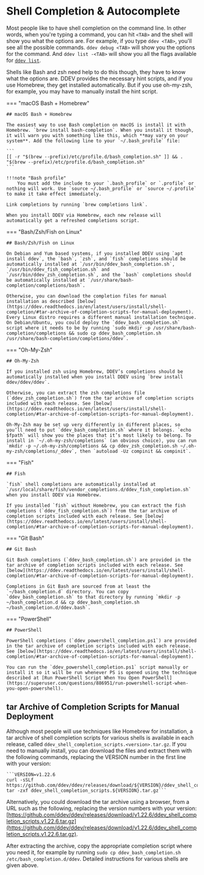 # Shell Completion & Autocomplete

Most people like to have shell completion on the command line. In other words, when you're typing a command, you can hit `<TAB>` and the shell will show you what the options are. For example, if you type `ddev <TAB>`, you'll see all the possible commands. `ddev debug <TAB>` will show you the options for the command. And `ddev list -<TAB>` will show you all the flags available for [`ddev list`](../usage/commands.md#list).

Shells like Bash and zsh need help to do this though, they have to know what the options are. DDEV provides the necessary hint scripts, and if you use Homebrew, they get installed automatically. But if you use oh-my-zsh, for example, you may have to manually install the hint script.

=== "macOS Bash + Homebrew"

    ## macOS Bash + Homebrew

    The easiest way to use Bash completion on macOS is install it with Homebrew. `brew install bash-completion`. When you install it though, it will warn you with something like this, which **may vary on your system**. Add the following line to your `~/.bash_profile` file:

    ```
    [[ -r "$(brew --prefix)/etc/profile.d/bash_completion.sh" ]] && . "$(brew --prefix)/etc/profile.d/bash_completion.sh"
    ```

    !!!note "Bash profile"
        You must add the include to your `.bash_profile` or `.profile` or nothing will work. Use `source ~/.bash_profile` or `source ~/.profile` to make it take effect immediately.

    Link completions by running `brew completions link`.

    When you install DDEV via Homebrew, each new release will automatically get a refreshed completions script.

=== "Bash/Zsh/Fish on Linux"

    ## Bash/Zsh/Fish on Linux

    On Debian and Yum based systems, if you installed DDEV using `apt install ddev`, the `bash`, `zsh`, and `fish` completions should be automatically installed at `/usr/bin/ddev_bash_completion.sh`, `/usr/bin/ddev_fish_completion.sh` and `/usr/bin/ddev_zsh_completion.sh`, and the `bash` completions should be automatically installed at `/usr/share/bash-completion/completions/bash`.

    Otherwise, you can download the completion files for manual installation as described [below](https://ddev.readthedocs.io/en/latest/users/install/shell-completion/#tar-archive-of-completion-scripts-for-manual-deployment). Every Linux distro requires a different manual installation technique. On Debian/Ubuntu, you could deploy the `ddev_bash_completion.sh` script where it needs to be by running `sudo mkdir -p /usr/share/bash-completion/completions && sudo cp ddev_bash_completion.sh /usr/share/bash-completion/completions/ddev`.

=== "Oh-My-Zsh"

    ## Oh-My-Zsh

    If you installed zsh using Homebrew, DDEV’s completions should be automatically installed when you install DDEV using `brew install ddev/ddev/ddev`.

    Otherwise, you can extract the zsh completions file (`ddev_zsh_completion.sh`) from the tar archive of completion scripts included with each release. See [below](https://ddev.readthedocs.io/en/latest/users/install/shell-completion/#tar-archive-of-completion-scripts-for-manual-deployment).
    
    Oh-My-Zsh may be set up very differently in different places, so you’ll need to put `ddev_bash_completion.sh` where it belongs. `echo $fpath` will show you the places that it’s most likely to belong. To install in `~/.oh-my-zsh/completions` (an obvious choice), you can run `mkdir -p ~/.oh-my-zsh/completions && cp ddev_zsh_completion.sh ~/.oh-my-zsh/completions/_ddev`, then `autoload -Uz compinit && compinit`.

=== "Fish"

    ## Fish

    `fish` shell completions are automatically installed at `/usr/local/share/fish/vendor_completions.d/ddev_fish_completion.sh` when you install DDEV via Homebrew.
    
    If you installed `fish` without Homebrew, you can extract the fish completions (`ddev_fish_completion.sh`) from the tar archive of completion scripts included with each release. See [below](https://ddev.readthedocs.io/en/latest/users/install/shell-completion/#tar-archive-of-completion-scripts-for-manual-deployment).

=== "Git Bash"

    ## Git Bash

    Git Bash completions (`ddev_bash_completion.sh`) are provided in the tar archive of completion scripts included with each release. See [below](https://ddev.readthedocs.io/en/latest/users/install/shell-completion/#tar-archive-of-completion-scripts-for-manual-deployment).
    
    Completions in Git Bash are sourced from at least the `~/bash_completion.d` directory. You can copy `ddev_bash_completion.sh` to that directory by running `mkdir -p ~/bash_completion.d && cp ddev_bash_completion.sh ~/bash_completion.d/ddev.bash`.

=== "PowerShell"

    ## PowerShell

    PowerShell completions (`ddev_powershell_completion.ps1`) are provided in the tar archive of completion scripts included with each release. See [below](https://ddev.readthedocs.io/en/latest/users/install/shell-completion/#tar-archive-of-completion-scripts-for-manual-deployment).
    
    You can run the `ddev_powershell_completion.ps1` script manually or install it so it will be run whenever PS is opened using the technique described at [Run PowerShell Script When You Open PowerShell](https://superuser.com/questions/886951/run-powershell-script-when-you-open-powershell).

## tar Archive of Completion Scripts for Manual Deployment

Although most people will use techniques like Homebrew for installation, a tar archive of shell completion scripts for various shells is available in each release, called `ddev_shell_completion_scripts.<version>.tar.gz`. If you need to manually install, you can download the files and extract them with the following commands, replacing the VERSION number in the first line with your version:

    ```VERSION=v1.22.6
    curl -sSLf https://github.com/ddev/ddev/releases/download/${VERSION}/ddev_shell_completion_scripts.${VERSION}.tar.gz
    tar -zxf ddev_shell_completion_scripts.${VERSION}.tar.gz```

Alternatively, you could download the tar archive using a browser, from a URL such as the following, replacing the version numbers with your version: [https://github.com/ddev/ddev/releases/download/v1.22.6/ddev_shell_completion_scripts.v1.22.6.tar.gz](https://github.com/ddev/ddev/releases/download/v1.22.6/ddev_shell_completion_scripts.v1.22.6.tar.gz).

After extracting the archive, copy the appropriate completion script where you need it, for example by running `sudo cp ddev_bash_completion.sh /etc/bash_completion.d/ddev`. Detailed instructions for various shells are given above.
